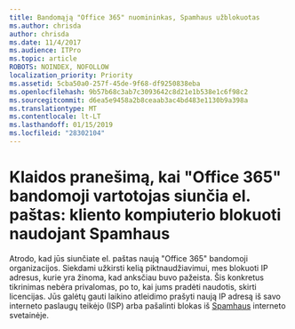```yaml
---
title: Bandomąją "Office 365" nuomininkas, Spamhaus užblokuotas
ms.author: chrisda
author: chrisda
ms.date: 11/4/2017
ms.audience: ITPro
ms.topic: article
ROBOTS: NOINDEX, NOFOLLOW
localization_priority: Priority
ms.assetid: 5cba50a0-257f-45de-9f68-df9250838eba
ms.openlocfilehash: 9b57b68c3ab7c3093642c8d21e1b538e1c6f98c2
ms.sourcegitcommit: d6ea5e9458a2b8ceaab3ac4bd483e1130b9a398a
ms.translationtype: MT
ms.contentlocale: lt-LT
ms.lasthandoff: 01/15/2019
ms.locfileid: "28302104"
---
```

# <a name="error-when-an-office-365-trial-user-sends-email-client-host-blocked-using-spamhaus"></a>Klaidos pranešimą, kai "Office 365" bandomoji vartotojas siunčia el. paštas: kliento kompiuterio blokuoti naudojant Spamhaus

Atrodo, kad jūs siunčiate el. paštas naują "Office 365" bandomoji organizacijos. Siekdami užkirsti kelią piktnaudžiavimui, mes blokuoti IP adresus, kurie yra žinoma, kad anksčiau buvo pažeista. Šis konkretus tikrinimas nebėra privalomas, po to, kai jums pradėti naudotis, skirti licencijas. Jūs galėtų gauti laikino atleidimo prašyti naują IP adresą iš savo interneto paslaugų teikėjo (ISP) arba pašalinti blokas iš [Spamhaus](https://go.microsoft.com/fwlink/p/?linkid=123245) interneto svetainėje. 
  

